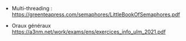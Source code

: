  - Multi-threading : https://greenteapress.com/semaphores/LittleBookOfSemaphores.pdf

 - Oraux généraux https://a3nm.net/work/exams/ens/exercices_info_ulm_2021.pdf
<!--stackedit_data:
eyJoaXN0b3J5IjpbMzIyNjM5MDA5LDE1ODMxNTk2MTFdfQ==
-->